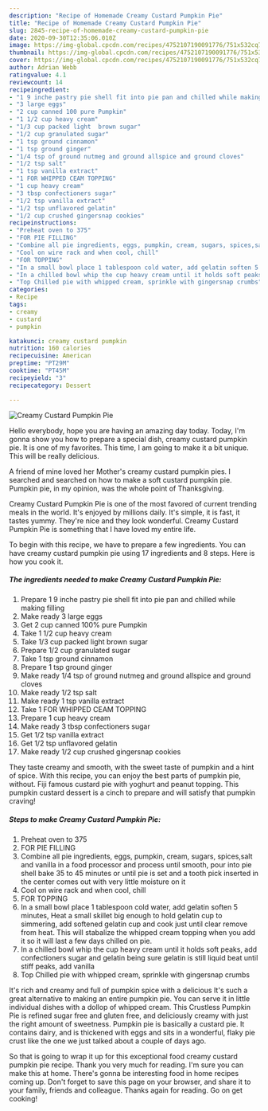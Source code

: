 ```yaml
---
description: "Recipe of Homemade Creamy Custard Pumpkin Pie"
title: "Recipe of Homemade Creamy Custard Pumpkin Pie"
slug: 2845-recipe-of-homemade-creamy-custard-pumpkin-pie
date: 2020-09-30T12:35:06.010Z
image: https://img-global.cpcdn.com/recipes/4752107190091776/751x532cq70/creamy-custard-pumpkin-pie-recipe-main-photo.jpg
thumbnail: https://img-global.cpcdn.com/recipes/4752107190091776/751x532cq70/creamy-custard-pumpkin-pie-recipe-main-photo.jpg
cover: https://img-global.cpcdn.com/recipes/4752107190091776/751x532cq70/creamy-custard-pumpkin-pie-recipe-main-photo.jpg
author: Adrian Webb
ratingvalue: 4.1
reviewcount: 14
recipeingredient:
- "1 9 inche pastry pie shell fit into pie pan and chilled while making filling"
- "3 large eggs"
- "2 cup canned 100 pure Pumpkin"
- "1 1/2 cup heavy cream"
- "1/3 cup packed light  brown sugar"
- "1/2 cup granulated sugar"
- "1 tsp ground cinnamon"
- "1 tsp ground ginger"
- "1/4 tsp of ground nutmeg and ground allspice and ground cloves"
- "1/2 tsp salt"
- "1 tsp vanilla extract"
- "1 FOR WHIPPED CEAM TOPPING"
- "1 cup heavy cream"
- "3 tbsp confectioners sugar"
- "1/2 tsp vanilla extract"
- "1/2 tsp unflavored gelatin"
- "1/2 cup crushed gingersnap cookies"
recipeinstructions:
- "Preheat oven to 375"
- "FOR PIE FILLING"
- "Combine all pie ingredients, eggs, pumpkin, cream, sugars, spices,salt and vanilla in a food processor and process until smooth, pour into pie shell bake 35 to 45 minutes or until pie is set and a tooth pick inserted in the center comes out with very little moisture on it"
- "Cool on wire rack and when cool, chill"
- "FOR TOPPING"
- "In a small bowl place 1 tablespoon cold water, add gelatin soften 5 minutes, Heat a small skillet big enough to hold gelatin cup to simmering, add softened gelatin cup and cook just until clear remove from heat. This will stabalize the whipped cream topping when you add it so it will last a few days chilled on pie."
- "In a chilled bowl whip the cup heavy cream until it holds soft peaks, add confectioners sugar and gelatin being sure gelatin is still liquid beat until stiff peaks, add vanilla"
- "Top Chilled pie with whipped cream, sprinkle with gingersnap crumbs"
categories:
- Recipe
tags:
- creamy
- custard
- pumpkin

katakunci: creamy custard pumpkin 
nutrition: 160 calories
recipecuisine: American
preptime: "PT29M"
cooktime: "PT45M"
recipeyield: "3"
recipecategory: Dessert

---
```



![Creamy Custard Pumpkin Pie](https://img-global.cpcdn.com/recipes/4752107190091776/751x532cq70/creamy-custard-pumpkin-pie-recipe-main-photo.jpg)

Hello everybody, hope you are having an amazing day today. Today, I'm gonna show you how to prepare a special dish, creamy custard pumpkin pie. It is one of my favorites. This time, I am going to make it a bit unique. This will be really delicious.

A friend of mine loved her Mother&#39;s creamy custard pumpkin pies. I searched and searched on how to make a soft custard pumpkin pie. Pumpkin pie, in my opinion, was the whole point of Thanksgiving.

Creamy Custard Pumpkin Pie is one of the most favored of current trending meals in the world. It's enjoyed by millions daily. It's simple, it is fast, it tastes yummy. They're nice and they look wonderful. Creamy Custard Pumpkin Pie is something that I have loved my entire life.


To begin with this recipe, we have to prepare a few ingredients. You can have creamy custard pumpkin pie using 17 ingredients and 8 steps. Here is how you cook it.

<!--inarticleads1-->

##### The ingredients needed to make Creamy Custard Pumpkin Pie:

1. Prepare 1 9 inche pastry pie shell fit into pie pan and chilled while making filling
1. Make ready 3 large eggs
1. Get 2 cup canned 100% pure Pumpkin
1. Take 1 1/2 cup heavy cream
1. Take 1/3 cup packed light  brown sugar
1. Prepare 1/2 cup granulated sugar
1. Take 1 tsp ground cinnamon
1. Prepare 1 tsp ground ginger
1. Make ready 1/4 tsp of ground nutmeg and ground allspice and ground cloves
1. Make ready 1/2 tsp salt
1. Make ready 1 tsp vanilla extract
1. Take 1 FOR WHIPPED CEAM TOPPING
1. Prepare 1 cup heavy cream
1. Make ready 3 tbsp confectioners sugar
1. Get 1/2 tsp vanilla extract
1. Get 1/2 tsp unflavored gelatin
1. Make ready 1/2 cup crushed gingersnap cookies


They taste creamy and smooth, with the sweet taste of pumpkin and a hint of spice. With this recipe, you can enjoy the best parts of pumpkin pie, without. Fiji famous custard pie with yoghurt and peanut topping. This pumpkin custard dessert is a cinch to prepare and will satisfy that pumpkin craving! 

<!--inarticleads2-->

##### Steps to make Creamy Custard Pumpkin Pie:

1. Preheat oven to 375
1. FOR PIE FILLING
1. Combine all pie ingredients, eggs, pumpkin, cream, sugars, spices,salt and vanilla in a food processor and process until smooth, pour into pie shell bake 35 to 45 minutes or until pie is set and a tooth pick inserted in the center comes out with very little moisture on it
1. Cool on wire rack and when cool, chill
1. FOR TOPPING
1. In a small bowl place 1 tablespoon cold water, add gelatin soften 5 minutes, Heat a small skillet big enough to hold gelatin cup to simmering, add softened gelatin cup and cook just until clear remove from heat. This will stabalize the whipped cream topping when you add it so it will last a few days chilled on pie.
1. In a chilled bowl whip the cup heavy cream until it holds soft peaks, add confectioners sugar and gelatin being sure gelatin is still liquid beat until stiff peaks, add vanilla
1. Top Chilled pie with whipped cream, sprinkle with gingersnap crumbs


It&#39;s rich and creamy and full of pumpkin spice with a delicious It&#39;s such a great alternative to making an entire pumpkin pie. You can serve it in little individual dishes with a dollop of whipped cream. This Crustless Pumpkin Pie is refined sugar free and gluten free, and deliciously creamy with just the right amount of sweetness. Pumpkin pie is basically a custard pie. It contains dairy, and is thickened with eggs and sits in a wonderful, flaky pie crust like the one we just talked about a couple of days ago. 

So that is going to wrap it up for this exceptional food creamy custard pumpkin pie recipe. Thank you very much for reading. I'm sure you can make this at home. There's gonna be interesting food in home recipes coming up. Don't forget to save this page on your browser, and share it to your family, friends and colleague. Thanks again for reading. Go on get cooking!
